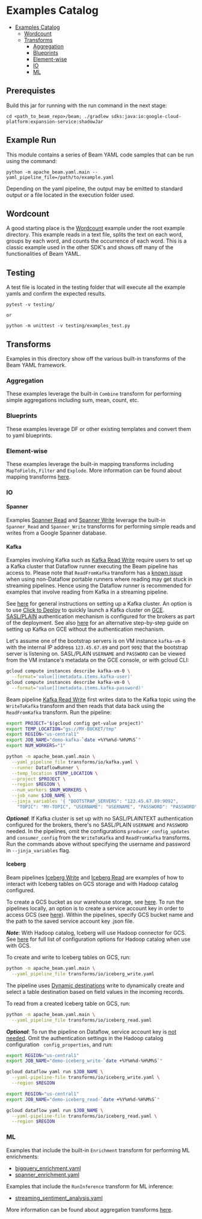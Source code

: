 <!--
    Licensed to the Apache Software Foundation (ASF) under one
    or more contributor license agreements.  See the NOTICE file
    distributed with this work for additional information
    regarding copyright ownership.  The ASF licenses this file
    to you under the Apache License, Version 2.0 (the
    "License"); you may not use this file except in compliance
    with the License.  You may obtain a copy of the License at

      http://www.apache.org/licenses/LICENSE-2.0

    Unless required by applicable law or agreed to in writing,
    software distributed under the License is distributed on an
    "AS IS" BASIS, WITHOUT WARRANTIES OR CONDITIONS OF ANY
    KIND, either express or implied.  See the License for the
    specific language governing permissions and limitations
    under the License.
-->

# Examples Catalog

<!-- TOC -->

* [Examples Catalog](#examples-catalog)
    * [Wordcount](#wordcount)
    * [Transforms](#transforms)
        * [Aggregation](#aggregation)
        * [Blueprints](#blueprints)
        * [Element-wise](#element-wise)
        * [IO](#io)
        * [ML](#ml)

<!-- TOC -->

## Prerequistes

Build this jar for running with the run command in the next stage:

```
cd <path_to_beam_repo>/beam; ./gradlew sdks:java:io:google-cloud-platform:expansion-service:shadowJar
```

## Example Run

This module contains a series of Beam YAML code samples that can be run using
the command:

```
python -m apache_beam.yaml.main --yaml_pipeline_file=/path/to/example.yaml
```

Depending on the yaml pipeline, the output may be emitted to standard output or
a file located in the execution folder used.

## Wordcount

A good starting place is the [Wordcount](wordcount_minimal.yaml) example under
the root example directory.
This example reads in a text file, splits the text on each word, groups by each
word, and counts the occurrence of each word. This is a classic example used in
the other SDK's and shows off many of the functionalities of Beam YAML.

## Testing

A test file is located in the testing folder that will execute all the example
yamls and confirm the expected results.

```
pytest -v testing/

or

python -m unittest -v testing/examples_test.py
```

## Transforms

Examples in this directory show off the various built-in transforms of the Beam
YAML framework.

### Aggregation

These examples leverage the built-in `Combine` transform for performing simple
aggregations including sum, mean, count, etc.

### Blueprints

These examples leverage DF or other existing templates and convert them to yaml
blueprints.

### Element-wise

These examples leverage the built-in mapping transforms including `MapToFields`,
`Filter` and `Explode`. More information can be found about mapping transforms
[here](https://beam.apache.org/documentation/sdks/yaml-udf/).

### IO

#### Spanner

Examples [Spanner Read](transforms/io/spanner_read.yaml) and [Spanner Write](
transforms/io/spanner_write.yaml) leverage the built-in `Spanner_Read` and
`Spanner_Write` transforms for performing simple reads and writes from a
Google Spanner database.

#### Kafka

Examples involving Kafka such as [Kafka Read Write](transforms/io/kafka.yaml)
require users to set up a Kafka cluster that Dataflow runner executing the
Beam pipeline has access to.
Please note that `ReadFromKafka` transform has
a [known issue](https://github.com/apache/beam/issues/22809) when
using non-Dataflow portable runners where reading may get stuck in streaming
pipelines. Hence using the Dataflow runner is recommended for examples that
involve reading from Kafka in a streaming pipeline.

See [here](https://kafka.apache.org/quickstart) for general instructions on
setting up a Kafka cluster. An option is to use [Click to Deploy](
https://console.cloud.google.com/marketplace/details/click-to-deploy-images/kafka?)
to quickly launch a Kafka cluster on [GCE](
https://cloud.google.com/products/compute?hl=en). [SASL/PLAIN](
https://kafka.apache.org/documentation/#security_sasl_plain) authentication
mechanism is configured for the brokers as part of the deployment. See
also [here](
https://github.com/GoogleCloudPlatform/java-docs-samples/tree/main/dataflow/flex-templates/kafka_to_bigquery)
for an alternative step-by-step guide on setting up Kafka on GCE without the
authentication mechanism.

Let's assume one of the bootstrap servers is on VM instance `kafka-vm-0`
with the internal IP address `123.45.67.89` and port `9092` that the bootstrap
server is listening on. SASL/PLAIN `USERNAME` and `PASSWORD` can be viewed from
the VM instance's metadata on the GCE console, or with gcloud CLI:

```sh
gcloud compute instances describe kafka-vm-0 \
  --format='value[](metadata.items.kafka-user)'
gcloud compute instances describe kafka-vm-0 \
  --format='value[](metadata.items.kafka-password)'
```

Beam pipeline [Kafka Read Write](transforms/io/kafka.yaml) first writes data to
the Kafka topic using the `WriteToKafka` transform and then reads that data back
using the `ReadFromKafka` transform. Run the pipeline:

```sh
export PROJECT="$(gcloud config get-value project)"
export TEMP_LOCATION="gs://MY-BUCKET/tmp"
export REGION="us-central1"
export JOB_NAME="demo-kafka-`date +%Y%m%d-%H%M%S`"
export NUM_WORKERS="1"

python -m apache_beam.yaml.main \
  --yaml_pipeline_file transforms/io/kafka.yaml \
  --runner DataflowRunner \
  --temp_location $TEMP_LOCATION \
  --project $PROJECT \
  --region $REGION \
  --num_workers $NUM_WORKERS \
  --job_name $JOB_NAME \
  --jinja_variables '{ "BOOTSTRAP_SERVERS": "123.45.67.89:9092",
    "TOPIC": "MY-TOPIC", "USERNAME": "USERNAME", "PASSWORD": "PASSWORD" }'
```

**_Optional_**: If Kafka cluster is set up with no SASL/PLAINTEXT authentication
configured for the brokers, there's no SASL/PLAIN `USERNAME` and `PASSWORD`
needed. In the pipelines, omit the configurations `producer_config_updates` and
`consumer_config` from the `WriteToKafka` and `ReadFromKafka` transforms.
Run the commands above without specifying the username and password in
`--jinja_variables` flag.

#### Iceberg

Beam pipelines [Iceberg Write](transforms/io/iceberg_write.yaml) and
[Iceberg Read](transforms/io/iceberg_read.yaml) are examples of how to interact
with Iceberg tables on GCS storage and with Hadoop catalog configured.

To create a GCS bucket as our warehouse storage,
see [here](https://cloud.google.com/storage/docs/creating-buckets#command-line).
To run the pipelines locally, an option is to create a service account key in
order to access GCS (see
[here](https://cloud.google.com/iam/docs/keys-create-delete#creating)).
Within the pipelines, specify GCS bucket name and the path to the saved service
account key .json file.

**_Note_**: With Hadoop catalog, Iceberg will use Hadoop connector for GCS.
See [here](https://github.com/GoogleCloudDataproc/hadoop-connectors/blob/master/gcs/CONFIGURATION.md)
for full list of configuration options for Hadoop catalog when use with GCS.

To create and write to Iceberg tables on GCS, run:

```sh
python -m apache_beam.yaml.main \
  --yaml_pipeline_file transforms/io/iceberg_write.yaml
```

The pipeline uses [Dynamic destinations](
https://cloud.google.com/dataflow/docs/guides/managed-io#dynamic-destinations)
write to dynamically create and select a table destination based on field
values in the incoming records.

To read from a created Iceberg table on GCS, run:

```sh
python -m apache_beam.yaml.main \
  --yaml_pipeline_file transforms/io/iceberg_read.yaml
```

**_Optional_**: To run the pipeline on Dataflow, service account key is
[not needed](
https://github.com/GoogleCloudDataproc/hadoop-connectors/blob/master/gcs/INSTALL.md).
Omit the authentication settings in the Hadoop catalog configuration `
config_properties`, and run:

```sh
export REGION="us-central1"
export JOB_NAME="demo-iceberg_write-`date +%Y%m%d-%H%M%S`"

gcloud dataflow yaml run $JOB_NAME \
  --yaml-pipeline-file transforms/io/iceberg_write.yaml \
  --region $REGION
```

```sh
export REGION="us-central1"
export JOB_NAME="demo-iceberg_read-`date +%Y%m%d-%H%M%S`"

gcloud dataflow yaml run $JOB_NAME \
  --yaml-pipeline-file transforms/io/iceberg_read.yaml \
  --region $REGION
```

### ML

Examples that include the built-in `Enrichment` transform for performing
ML enrichments:
- [bigquery_enrichment.yaml](transforms/ml/enrichment/bigquery_enrichment.yaml)
- [spanner_enrichment.yaml](transforms/ml/enrichment/spanner_enrichment.yaml)

Examples that include the `RunInference` transform for ML inference:
- [streaming_sentiment_analysis.yaml](transforms/ml/inference/streaming_sentiment_analysis.yaml)

More information can be found about aggregation transforms
[here](https://beam.apache.org/documentation/sdks/yaml-combine/).
